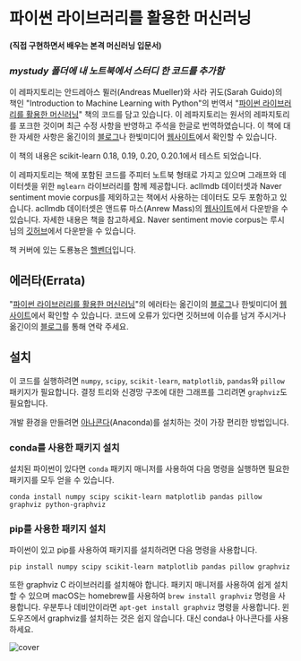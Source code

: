 ﻿# 파이썬 라이브러리를 활용한 머신러닝
#### (직접 구현하면서 배우는 본격 머신러닝 입문서)

### _mystudy 폴더에 내 노트북에서 스터디 한 코드를 추가함_

이 레파지토리는 안드레아스 뮐러(Andreas Mueller)와 사라 귀도(Sarah Guido)의 책인 "Introduction to Machine
Learning with Python"의 번역서 "[파이썬 라이브러리를 활용한 머신러닝](https://tensorflow.blog/%ED%8C%8C%EC%9D%B4%EC%8D%AC-%EB%9D%BC%EC%9D%B4%EB%B8%8C%EB%9F%AC%EB%A6%AC%EB%A5%BC-%ED%99%9C%EC%9A%A9%ED%95%9C-%EB%A8%B8%EC%8B%A0%EB%9F%AC%EB%8B%9D/)" 책의 코드를 담고 있습니다.
이 레파지토리는 원서의 레파지토리를 포크한 것이며 최근 수정 사항을 반영하고 주석을 한글로 번역하였습니다.
이 책에 대한 자세한 사항은 옮긴이의 [블로그](https://tensorflow.blog/%ED%8C%8C%EC%9D%B4%EC%8D%AC-%EB%9D%BC%EC%9D%B4%EB%B8%8C%EB%9F%AC%EB%A6%AC%EB%A5%BC-%ED%99%9C%EC%9A%A9%ED%95%9C-%EB%A8%B8%EC%8B%A0%EB%9F%AC%EB%8B%9D/)나 한빛미디어 [웹사이트](http://www.hanbit.co.kr/store/books/look.php?p_code=B6119391002)에서 확인할 수 있습니다.

이 책의 내용은 scikit-learn 0.18, 0.19, 0.20, 0.20.1에서 테스트 되었습니다.

이 레파지토리는 책에 포함된 코드를 주피터 노트북 형태로 가지고 있으며 그래프와 데이터셋을 위한 ``mglearn`` 라이브러리를 함께 제공합니다.
aclImdb 데이터셋과 Naver sentiment movie corpus를 제외하고는 책에서 사용하는 데이터도 모두 포함하고 있습니다.
aclImdb 데이터셋은 앤드류 마스(Anrew Mass)의 [웹사이트](http://ai.stanford.edu/~amaas/data/sentiment/)에서 다운받을 수 있습니다. 자세한 내용은 책을 참고하세요.
Naver sentiment movie corpus는 루시님의 [깃허브](https://github.com/e9t/nsmc/)에서 다운받을 수 있습니다.

책 커버에 있는 도룡뇽은 [헬벤더](https://ko.wikipedia.org/wiki/%ED%97%AC%EB%B2%A4%EB%8D%94)입니다.

## 에러타(Errata)

"[파이썬 라이브러리를 활용한 머신러닝](https://tensorflow.blog/%ED%8C%8C%EC%9D%B4%EC%8D%AC-%EB%9D%BC%EC%9D%B4%EB%B8%8C%EB%9F%AC%EB%A6%AC%EB%A5%BC-%ED%99%9C%EC%9A%A9%ED%95%9C-%EB%A8%B8%EC%8B%A0%EB%9F%AC%EB%8B%9D/)"의 에러타는 옮긴이의 [블로그](https://tensorflow.blog/%ED%8C%8C%EC%9D%B4%EC%8D%AC-%EB%9D%BC%EC%9D%B4%EB%B8%8C%EB%9F%AC%EB%A6%AC%EB%A5%BC-%ED%99%9C%EC%9A%A9%ED%95%9C-%EB%A8%B8%EC%8B%A0%EB%9F%AC%EB%8B%9D/)나 한빛미디어 [웹사이트](http://www.hanbit.co.kr/store/books/look.php?p_code=B6119391002)에서 확인할 수 있습니다. 코드에 오류가 있다면 깃허브에 이슈를 남겨 주시거나 옮긴이의 [블로그](https://tensorflow.blog/%ED%8C%8C%EC%9D%B4%EC%8D%AC-%EB%9D%BC%EC%9D%B4%EB%B8%8C%EB%9F%AC%EB%A6%AC%EB%A5%BC-%ED%99%9C%EC%9A%A9%ED%95%9C-%EB%A8%B8%EC%8B%A0%EB%9F%AC%EB%8B%9D/)를 통해 연락 주세요.

## 설치

이 코드를 실행하려면 ``numpy``, ``scipy``, ``scikit-learn``, ``matplotlib``, ``pandas``와 ``pillow`` 패키지가 필요합니다.
결정 트리와 신경망 구조에 대한 그래프를 그리려면 ``graphviz``도 필요합니다.

개발 환경을 만들려면 [아나콘다](https://www.continuum.io/downloads)(Anaconda)를 설치하는 것이 가장 편리한 방법입니다.

### conda를 사용한 패키지 설치

설치된 파이썬이 있다면 ``conda`` 패키지 매니저를 사용하여 다음 명령을 실행하면 필요한 패키지를 모두 얻을 수 있습니다.

    conda install numpy scipy scikit-learn matplotlib pandas pillow graphviz python-graphviz

### pip를 사용한 패키지 설치

파이썬이 있고 pip를 사용하여 패키지를 설치하려면 다음 명령을 사용합니다.

    pip install numpy scipy scikit-learn matplotlib pandas pillow graphviz

또한 graphviz C 라이브러리를 설치해야 합니다. 패키지 매니저를 사용하여 쉽게 설치할 수 있으며 macOS는 homebrew를 사용하여 ``brew install graphviz`` 명령을 사용합니다. 우분투나 데비안이라면 ``apt-get install graphviz`` 명령을 사용합니다. 윈도우즈에서 graphviz를 설치하는 것은 쉽지 않습니다. 대신 conda나 아나콘다를 사용하세요.

![cover](cover.jpg)
